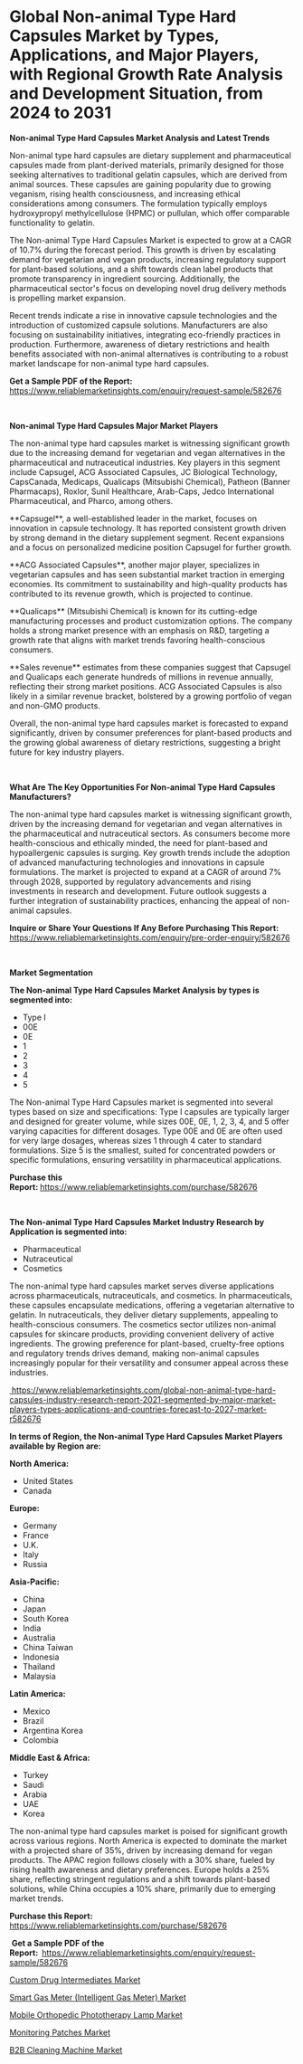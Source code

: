 <p><h1>Global Non-animal Type Hard Capsules Market by Types, Applications, and Major Players, with Regional Growth Rate Analysis and Development Situation, from 2024 to 2031</h1></p><p><strong>Non-animal Type Hard Capsules Market Analysis and Latest Trends</strong></p>
<p><p>Non-animal type hard capsules are dietary supplement and pharmaceutical capsules made from plant-derived materials, primarily designed for those seeking alternatives to traditional gelatin capsules, which are derived from animal sources. These capsules are gaining popularity due to growing veganism, rising health consciousness, and increasing ethical considerations among consumers. The formulation typically employs hydroxypropyl methylcellulose (HPMC) or pullulan, which offer comparable functionality to gelatin.</p><p>The Non-animal Type Hard Capsules Market is expected to grow at a CAGR of 10.7% during the forecast period. This growth is driven by escalating demand for vegetarian and vegan products, increasing regulatory support for plant-based solutions, and a shift towards clean label products that promote transparency in ingredient sourcing. Additionally, the pharmaceutical sector's focus on developing novel drug delivery methods is propelling market expansion. </p><p>Recent trends indicate a rise in innovative capsule technologies and the introduction of customized capsule solutions. Manufacturers are also focusing on sustainability initiatives, integrating eco-friendly practices in production. Furthermore, awareness of dietary restrictions and health benefits associated with non-animal alternatives is contributing to a robust market landscape for non-animal type hard capsules.</p></p>
<p><strong>Get a Sample PDF of the Report:&nbsp;</strong> <a href="https://www.reliablemarketinsights.com/enquiry/request-sample/582676?utm_campaign=1596&utm_medium=2&utm_source=Github&utm_content=ia&utm_term=12102024&utm_id=non-animal-type-hard-capsules">https://www.reliablemarketinsights.com/enquiry/request-sample/582676</a></p>
<p>&nbsp;</p>
<p><strong>Non-animal Type Hard Capsules Major Market Players</strong></p>
<p><p>The non-animal type hard capsules market is witnessing significant growth due to the increasing demand for vegetarian and vegan alternatives in the pharmaceutical and nutraceutical industries. Key players in this segment include Capsugel, ACG Associated Capsules, JC Biological Technology, CapsCanada, Medicaps, Qualicaps (Mitsubishi Chemical), Patheon (Banner Pharmacaps), Roxlor, Sunil Healthcare, Arab-Caps, Jedco International Pharmaceutical, and Pharco, among others.</p><p>**Capsugel**, a well-established leader in the market, focuses on innovation in capsule technology. It has reported consistent growth driven by strong demand in the dietary supplement segment. Recent expansions and a focus on personalized medicine position Capsugel for further growth.</p><p>**ACG Associated Capsules**, another major player, specializes in vegetarian capsules and has seen substantial market traction in emerging economies. Its commitment to sustainability and high-quality products has contributed to its revenue growth, which is projected to continue.</p><p>**Qualicaps** (Mitsubishi Chemical) is known for its cutting-edge manufacturing processes and product customization options. The company holds a strong market presence with an emphasis on R&D, targeting a growth rate that aligns with market trends favoring health-conscious consumers.</p><p>**Sales revenue** estimates from these companies suggest that Capsugel and Qualicaps each generate hundreds of millions in revenue annually, reflecting their strong market positions. ACG Associated Capsules is also likely in a similar revenue bracket, bolstered by a growing portfolio of vegan and non-GMO products.</p><p>Overall, the non-animal type hard capsules market is forecasted to expand significantly, driven by consumer preferences for plant-based products and the growing global awareness of dietary restrictions, suggesting a bright future for key industry players.</p></p>
<p>&nbsp;</p>
<p><strong>What Are The Key Opportunities For Non-animal Type Hard Capsules Manufacturers?</strong></p>
<p><p>The non-animal type hard capsules market is witnessing significant growth, driven by the increasing demand for vegetarian and vegan alternatives in the pharmaceutical and nutraceutical sectors. As consumers become more health-conscious and ethically minded, the need for plant-based and hypoallergenic capsules is surging. Key growth trends include the adoption of advanced manufacturing technologies and innovations in capsule formulations. The market is projected to expand at a CAGR of around 7% through 2028, supported by regulatory advancements and rising investments in research and development. Future outlook suggests a further integration of sustainability practices, enhancing the appeal of non-animal capsules.</p></p>
<p><strong>Inquire or Share Your Questions If Any Before Purchasing This Report:</strong> <a href="https://www.reliablemarketinsights.com/enquiry/pre-order-enquiry/582676?utm_campaign=1596&utm_medium=2&utm_source=Github&utm_content=ia&utm_term=12102024&utm_id=non-animal-type-hard-capsules">https://www.reliablemarketinsights.com/enquiry/pre-order-enquiry/582676</a></p>
<p>&nbsp;</p>
<p><strong>Market Segmentation</strong></p>
<p><strong>The Non-animal Type Hard Capsules Market Analysis by types is segmented into:</strong></p>
<p><ul><li>Type I</li><li>00E</li><li>0E</li><li>1</li><li>2</li><li>3</li><li>4</li><li>5</li></ul></p>
<p><p>The Non-animal Type Hard Capsules market is segmented into several types based on size and specifications: Type I capsules are typically larger and designed for greater volume, while sizes 00E, 0E, 1, 2, 3, 4, and 5 offer varying capacities for different dosages. Type 00E and 0E are often used for very large dosages, whereas sizes 1 through 4 cater to standard formulations. Size 5 is the smallest, suited for concentrated powders or specific formulations, ensuring versatility in pharmaceutical applications.</p></p>
<p><strong>Purchase this Report:&nbsp;</strong><a href="https://www.reliablemarketinsights.com/purchase/582676?utm_campaign=1596&utm_medium=2&utm_source=Github&utm_content=ia&utm_term=12102024&utm_id=non-animal-type-hard-capsules">https://www.reliablemarketinsights.com/purchase/582676</a></p>
<p>&nbsp;</p>
<p><strong>The Non-animal Type Hard Capsules Market Industry Research by Application is segmented into:</strong></p>
<p><ul><li>Pharmaceutical</li><li>Nutraceutical</li><li>Cosmetics</li></ul></p>
<p><p>The non-animal type hard capsules market serves diverse applications across pharmaceuticals, nutraceuticals, and cosmetics. In pharmaceuticals, these capsules encapsulate medications, offering a vegetarian alternative to gelatin. In nutraceuticals, they deliver dietary supplements, appealing to health-conscious consumers. The cosmetics sector utilizes non-animal capsules for skincare products, providing convenient delivery of active ingredients. The growing preference for plant-based, cruelty-free options and regulatory trends drives demand, making non-animal capsules increasingly popular for their versatility and consumer appeal across these industries.</p></p>
<p><a href="https://www.reliablemarketinsights.com/global-non-animal-type-hard-capsules-industry-research-report-2021-segmented-by-major-market-players-types-applications-and-countries-forecast-to-2027-market-r582676?utm_campaign=1596&utm_medium=2&utm_source=Github&utm_content=ia&utm_term=12102024&utm_id=non-animal-type-hard-capsules">&nbsp;https://www.reliablemarketinsights.com/global-non-animal-type-hard-capsules-industry-research-report-2021-segmented-by-major-market-players-types-applications-and-countries-forecast-to-2027-market-r582676</a></p>
<p><strong>In terms of Region, the Non-animal Type Hard Capsules Market Players available by Region are:</strong></p>
<p>
    <p> <strong> North America: </strong>
        <ul>
            <li>United States</li>
            <li>Canada</li>
        </ul>
        </p> 
    <p> <strong> Europe: </strong>
        <ul>
            <li>Germany</li>
            <li>France</li>
            <li>U.K.</li>
            <li>Italy</li>
            <li>Russia</li>
        </ul>
        </p> 
    <p> <strong> Asia-Pacific: </strong>
        <ul>
            <li>China</li>
            <li>Japan</li>
            <li>South Korea</li>
            <li>India</li>
            <li>Australia</li>
            <li>China Taiwan</li>
            <li>Indonesia</li>
            <li>Thailand</li>
            <li>Malaysia</li>
        </ul>
        </p> 
    <p> <strong> Latin America: </strong>
        <ul>
            <li>Mexico</li>
            <li>Brazil</li>
            <li>Argentina Korea</li>
            <li>Colombia</li>
        </ul>
        </p> 
    <p> <strong> Middle East & Africa: </strong>
        <ul>
            <li>Turkey</li>
            <li>Saudi</li>
            <li>Arabia</li>
            <li>UAE</li>
            <li>Korea</li>
        </ul>
    </p>
    </p>
<p><p>The non-animal type hard capsules market is poised for significant growth across various regions. North America is expected to dominate the market with a projected share of 35%, driven by increasing demand for vegan products. The APAC region follows closely with a 30% share, fueled by rising health awareness and dietary preferences. Europe holds a 25% share, reflecting stringent regulations and a shift towards plant-based solutions, while China occupies a 10% share, primarily due to emerging market trends.</p></p>
<p><strong>Purchase this Report: </strong><a href="https://www.reliablemarketinsights.com/purchase/582676?utm_campaign=1596&utm_medium=2&utm_source=Github&utm_content=ia&utm_term=12102024&utm_id=non-animal-type-hard-capsules">https://www.reliablemarketinsights.com/purchase/582676</a></p>
<p>&nbsp;<strong>Get a Sample PDF of the Report:&nbsp;&nbsp;</strong><a href="https://www.reliablemarketinsights.com/enquiry/request-sample/582676?utm_campaign=1596&utm_medium=2&utm_source=Github&utm_content=ia&utm_term=12102024&utm_id=non-animal-type-hard-capsules">https://www.reliablemarketinsights.com/enquiry/request-sample/582676</a></p>
<p><strong></strong></p>
<p><p><a href="https://www.linkedin.com/pulse/custom-drug-intermediates-market-size-share-competitive-ar5ke?utm_campaign=1596&utm_medium=2&utm_source=Github&utm_content=ia&utm_term=12102024&utm_id=non-animal-type-hard-capsules">Custom Drug Intermediates Market</a></p><p><a href="https://github.com/maq4brod/Market-Research-Report-List-1/blob/main/smart-gas-meter-intelligent-gas-meter-market.md?utm_campaign=1596&utm_medium=2&utm_source=Github&utm_content=ia&utm_term=12102024&utm_id=non-animal-type-hard-capsules">Smart Gas Meter (Intelligent Gas Meter) Market</a></p><p><a href="https://www.linkedin.com/pulse/mobile-orthopedic-phototherapy-lamp-market-global-insights-2tauc?utm_campaign=1596&utm_medium=2&utm_source=Github&utm_content=ia&utm_term=12102024&utm_id=non-animal-type-hard-capsules">Mobile Orthopedic Phototherapy Lamp Market</a></p><p><a href="https://www.linkedin.com/pulse/pulse-monitoring-patches-rhythms-change-market-resonance-2024-2031-w6e1c?utm_campaign=1596&utm_medium=2&utm_source=Github&utm_content=ia&utm_term=12102024&utm_id=non-animal-type-hard-capsules">Monitoring Patches Market</a></p><p><a href="https://github.com/kimhelmer83/Market-Research-Report-List-1/blob/main/b2b-cleaning-machine-market.md?utm_campaign=1596&utm_medium=2&utm_source=Github&utm_content=ia&utm_term=12102024&utm_id=non-animal-type-hard-capsules">B2B Cleaning Machine Market</a></p></p>